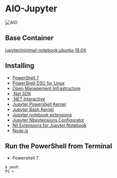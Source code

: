 # AIO-Jupyter
![AIO](https://user-images.githubusercontent.com/20841864/93236953-69d89200-f7ba-11ea-9761-8f1d1bda5e37.png)

## Base Container
 [jupyter/minimal-notebook:ubuntu-18.04](https://hub.docker.com/r/jupyter/minimal-notebook/)

## Installing
- [PowerShell 7](https://github.com/PowerShell/PowerShell)
- [PowerShell DSC for Linux](https://github.com/microsoft/PowerShell-DSC-for-Linux)
- [Open Management Infrastructure](https://github.com/microsoft/omi)
- [.Net SDK](https://github.com/dotnet/sdk)
- [.NET Interactive](https://github.com/dotnet/interactive)
- [Jupyter Powershell Kernel](https://github.com/vors/jupyter-powershell)
- [Jupyter Bash Kernel](https://github.com/takluyver/bash_kernel)
- [Jupyter notebook extensions](https://github.com/ipython-contrib/jupyter_contrib_nbextensions)
- [Jupyter Nbextensions Configurator](https://github.com/Jupyter-contrib/jupyter_nbextensions_configurator)
- [NII Extensions for Jupyter Notebook](https://github.com/NII-cloud-operation)
- [Node.js](https://nodejs.org/)

## Run the PowerShell from Terminal
- Powershell 7
```
$ pwsh
PS >
```
